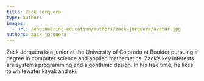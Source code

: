 ```yaml
---
title: Zack Jorquera
type: authors
images:
  - url: /engineering-education/authors/zack-jorquera/avatar.jpg
authors: zack-jorquera
---
```

Zack Jorquera is a junior at the University of Colorado at Boulder pursuing a degree in computer science and applied mathematics. Zack’s key interests are systems programming and algorithmic design. In his free time, he likes to whitewater kayak and ski.
